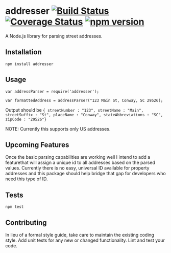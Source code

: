 addresser [![Build Status](https://travis-ci.org/moneals/addresser.svg?branch=master)](https://travis-ci.org/moneals/addresser) [![Coverage Status](https://coveralls.io/repos/github/moneals/addresser/badge.svg?branch=master)](https://coveralls.io/github/moneals/addresser?branch=master) [![npm version](https://badge.fury.io/js/addresser.svg)](https://badge.fury.io/js/addresser)
=========

A Node.js library for parsing street addresses.

## Installation

  `npm install addresser`

## Usage

    var addressParser = require('addresser');

    var formattedAddress = addressParser("123 Main St, Conway, SC 29526);
 
   Output should be `{ streetNumber : "123",
                       streetName : "Main",
                       streetSuffix : "St",
                       placeName : "Conway",
                       stateAbbreviations : "SC",
                       zipCode : "29526"}`
                       
  NOTE: Currently this supports only US addresses.

## Upcoming Features

Once the basic parsing capabilities are working well I intend to add a 
featurethat will assign a unique id to all addresses based on the parsed
values. Currently there is no easy, universal ID available for property
addresses and this package should help bridge that gap for developers who need this type of ID.
    
## Tests

  `npm test`

## Contributing

In lieu of a formal style guide, take care to maintain the existing coding style. Add unit tests for any new or changed functionality. Lint and test your code.
